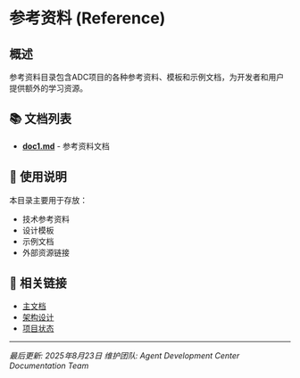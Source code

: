 # 参考资料 (Reference)

## 概述

参考资料目录包含ADC项目的各种参考资料、模板和示例文档，为开发者和用户提供额外的学习资源。

## 📚 文档列表

- **[doc1.md](./doc1.md)** - 参考资料文档

## 🎯 使用说明

本目录主要用于存放：
- 技术参考资料
- 设计模板
- 示例文档
- 外部资源链接

## 🔗 相关链接

- [主文档](../README.md)
- [架构设计](../ARCHITECTURE_DESIGN.md)
- [项目状态](../PROJECT_STATUS_REPORT.md)

---

*最后更新: 2025年8月23日*
*维护团队: Agent Development Center Documentation Team* 
 